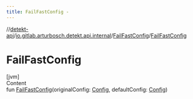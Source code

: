 ```yaml
---
title: FailFastConfig -
---
```

//[detekt-api](../../index.md)/[io.gitlab.arturbosch.detekt.api.internal](../index.md)/[FailFastConfig](index.md)/[FailFastConfig](-fail-fast-config.md)



# FailFastConfig  
[jvm]  
Content  
fun [FailFastConfig](-fail-fast-config.md)(originalConfig: [Config](../../io.gitlab.arturbosch.detekt.api/-config/index.md), defaultConfig: [Config](../../io.gitlab.arturbosch.detekt.api/-config/index.md))  



